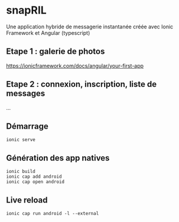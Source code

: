 # snapRIL

Une application hybride de messagerie instantanée créée avec Ionic Framework et Angular (typescript)

## Etape 1 : galerie de photos

https://ionicframework.com/docs/angular/your-first-app

## Etape 2 : connexion, inscription, liste de messages

...

## Démarrage

```batch
ionic serve
```

## Génération des app natives

```batch
ionic build
ionic cap add android
ionic cap open android
```

## Live reload

```batch
ionic cap run android -l --external
```
